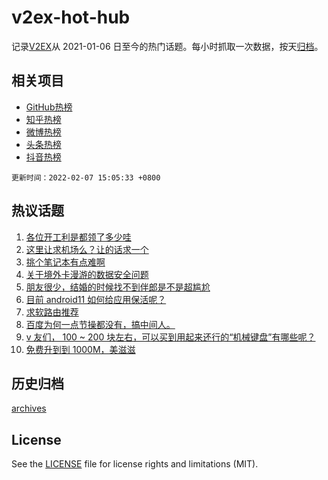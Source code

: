 # v2ex-hot-hub

 记录[V2EX](https://www.v2ex.com/)从 2021-01-06 日至今的热门话题。每小时抓取一次数据，按天[归档](archives)。
 
 ## 相关项目

- [GitHub热榜](https://github.com/snaildev/github-hot-hub)
- [知乎热榜](https://github.com/snaildev/zhihu-hot-hub)
- [微博热榜](https://github.com/snaildev/weibo-hot-hub)
- [头条热榜](https://github.com/snaildev/toutiao-hot-hub)
- [抖音热榜](https://github.com/snaildev/douyin-hot-hub)


 `更新时间：2022-02-07 15:05:33 +0800`

## 热议话题

1. [各位开工利是都领了多少哇](https://www.v2ex.com/t/832169)
1. [这里让求机场么？让的话求一个](https://www.v2ex.com/t/832099)
1. [挑个笔记本有点难啊](https://www.v2ex.com/t/832105)
1. [关于境外卡漫游的数据安全问题](https://www.v2ex.com/t/832129)
1. [朋友很少，结婚的时候找不到伴郎是不是超尴尬](https://www.v2ex.com/t/832171)
1. [目前 android11 如何给应用保活呢？](https://www.v2ex.com/t/832165)
1. [求软路由推荐](https://www.v2ex.com/t/832092)
1. [百度为何一点节操都没有，搞中间人。](https://www.v2ex.com/t/832144)
1. [v 友们， 100 ~ 200 块左右，可以买到用起来还行的“机械键盘”有哪些呢？](https://www.v2ex.com/t/832109)
1. [免费升到到 1000M，美滋滋](https://www.v2ex.com/t/832168)

## 历史归档

[archives](archives)

## License

See the [LICENSE](LICENSE) file for license rights and limitations (MIT).
